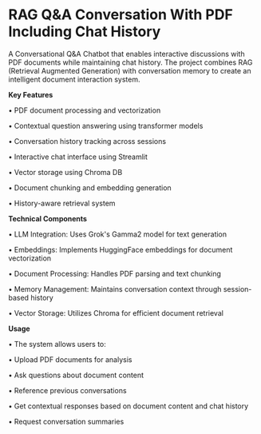 # RAG Q&A Conversation With PDF Including Chat History

A Conversational Q&A Chatbot that enables interactive discussions with PDF documents while maintaining chat history. The project combines RAG (Retrieval Augmented Generation) with conversation memory to create an intelligent document interaction system.


**Key Features**

• PDF document processing and vectorization

• Contextual question answering using transformer models

• Conversation history tracking across sessions

• Interactive chat interface using Streamlit

• Vector storage using Chroma DB

• Document chunking and embedding generation

• History-aware retrieval system


**Technical Components**

• LLM Integration: Uses Grok's Gamma2 model for text generation

• Embeddings: Implements HuggingFace embeddings for document vectorization

• Document Processing: Handles PDF parsing and text chunking

• Memory Management: Maintains conversation context through session-based history

• Vector Storage: Utilizes Chroma for efficient document retrieval


**Usage**

• The system allows users to:

• Upload PDF documents for analysis

• Ask questions about document content

• Reference previous conversations

• Get contextual responses based on document content and chat history

• Request conversation summaries
